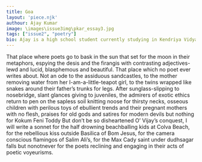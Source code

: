 ```yaml
---
title: Goa
layout: 'piece.njk'
authour: Ajay Kumar
image: \images\issue3img\pkar_essay3.jpg
tags: ["issue2", "poetry"]
bio: Ajay is a high school student currently studying in Kendriya Vidyalaya OFDR Pune where he is the student editor of the school magazine, Abhivyanjana. He is enthusiastic about many things ranging from worldbuilding to conlanging to exploring mythologies. He is passionate about professional wrestling and regularly writes wrestling related articles for Sportskeeda.
---
```


That place where poets go to bask in the sun
that set for the moon in their metaphors,
espying the desis and the firangis with contrasting adjectives- lewd and lucid, blasphemous and beautiful.
That place which no poet ever writes about.
Not an ode to the assiduous sandcastles,
to the mother removing water from her I-am-a-little-teapot girl,
to the twins wrapped like snakes around their father’s trunks for legs.
After sunglass-slipping to nosebridge, slant glances giving to juveniles, the admirers of exotic
ethics return to pen on the sapless soil knitting noose for thirsty necks, osseous children
with perilous toys of ebullient trends and their pregnant mothers with no flesh,
praises for old gods and satires for modern devils but nothing for Kokum Feni Toddy
But don’t be so disheartened O’ Vijay’s conquest,
I will write a sonnet for the half drowning beachballing kids at Colva Beach,
for the rebellious kiss outside Basilica of Bom Jesus,
for the camera conscious flamingos of Salim Ali’s,
for the Max Cady saint under dudhsagar falls
but nonotnever for the poets reclining and engaging in their acts of poetic voyeurisms.

